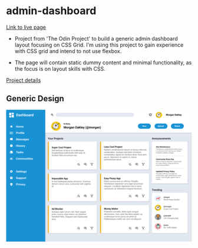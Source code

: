 # admin-dashboard
[Link to live page](https://mattyjrae123.github.io/admin-dashboard/)

- Project from 'The Odin Project' to build a generic admin dashboard layout focusing on CSS Grid. I'm using this project to gain experience with CSS grid and intend to not use flexbox.

- The page will contain static dummy content and minimal functionality, as the focus is on layout skills with CSS.

[Project details](https://www.theodinproject.com/lessons/node-path-intermediate-html-and-css-admin-dashboard)

## Generic Design
![Dashboard design](images/dashboard-design.png)
